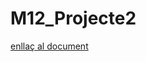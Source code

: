 # M12_Projecte2

[enllaç al document](https://docs.google.com/document/d/1lEeCBu4q3LHfBD8agBJwPq3UcpaFGPBBtRev6xpLkhk/edit?usp=sharing)
